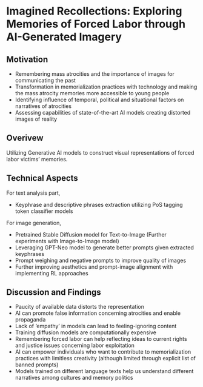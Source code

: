 # Imagined Recollections: Exploring Memories of Forced Labor through AI-Generated Imagery

## Motivation

* Remembering mass atrocities and the importance of images for communicating the past
* Transformation in memorialization practices with technology and making the mass atrocity memories more accessible to young people
* Identifying influence of temporal, political and situational factors on narratives of atrocities
* Assessing capabilities of state-of-the-art AI models creating distorted images of reality

## Overivew 

Utilizing Generative AI models to construct visual representations of forced labor victims’ memories.

## Technical Aspects

For text analysis part, 
* Keyphrase and descriptive phrases extraction utilizing PoS tagging token classifier models

For image generation,
* Pretrained Stable Diffusion model for Text-to-Image (Further experiments with Image-to-Image model)
* Leveraging GPT-Neo model to generate better prompts given extracted keyphrases
* Prompt weighing and negative prompts to improve quality of images
* Further improving aesthetics and prompt-image alignment with implementing RL approaches

## Discussion and Findings

* Paucity of available data distorts the representation
* AI can promote false information concerning atrocities and enable propaganda
* Lack of ‘empathy’ in models can lead to feeling-ignoring content
* Training diffusion models are computationally expensive
* Remembering forced labor can help reflecting ideas to current rights and justice issues concerning labor exploitation
* AI can empower individuals who want to contribute to memorialization practices with limitless creativity (although limited through explicit list of banned prompts)
* Models trained on different language texts help us understand different narratives among cultures and memory politics
